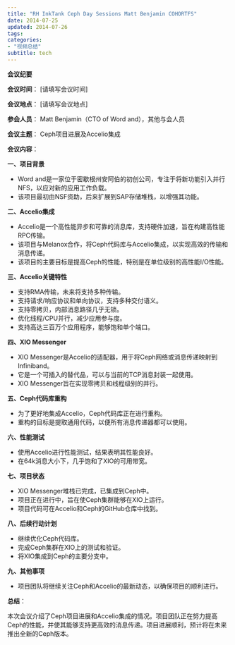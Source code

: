 ```yaml
---
title: "RH InkTank Ceph Day Sessions Matt Benjamin COHORTFS"
date: 2014-07-25
updated: 2014-07-26
tags:
categories:
- "视频总结"
subtitle: tech
---
```




**会议纪要**

**会议时间**： [请填写会议时间]

**会议地点**： [请填写会议地点]

**参会人员**： Matt Benjamin（CTO of Word and），其他与会人员

**会议主题**： Ceph项目进展及Accelio集成

**会议内容**：

**一、项目背景**

- Word and是一家位于密歇根州安阿伯的初创公司，专注于将新功能引入并行NFS，以应对新的应用工作负载。
- 该项目最初由NSF资助，后来扩展到SAP存储堆栈，以增强其功能。

**二、Accelio集成**

- Accelio是一个高性能异步和可靠的消息库，支持硬件加速，旨在构建高性能RPC传输。
- 该项目与Melanox合作，将Ceph代码库与Accelio集成，以实现高效的传输和消息传递。
- 该项目的主要目标是提高Ceph的性能，特别是在单位级别的高性能I/O性能。

**三、Accelio关键特性**

- 支持RMA传输，未来将支持多种传输。
- 支持请求/响应协议和单向协议，支持多种交付语义。
- 支持零拷贝，内部消息路径几乎无锁。
- 优化线程/CPU并行，减少应用参与度。
- 支持高达三百万个应用程序，能够饱和单个端口。

**四、XIO Messenger**

- XIO Messenger是Accelio的适配器，用于将Ceph网络或消息传递映射到Infiniband。
- 它是一个可插入的替代品，可以与当前的TCP消息封装一起使用。
- XIO Messenger旨在实现零拷贝和线程级别的并行。

**五、Ceph代码库重构**

- 为了更好地集成Accelio，Ceph代码库正在进行重构。
- 重构的目标是提取通用代码，以便所有消息传递器都可以使用。

**六、性能测试**

- 使用Accelio进行性能测试，结果表明其性能良好。
- 在64k消息大小下，几乎饱和了XIO的可用带宽。

**七、项目状态**

- XIO Messenger堆栈已完成，已集成到Ceph中。
- 项目正在进行中，旨在使Ceph集群能够在XIO上运行。
- 项目代码可在Accelio和Ceph的GitHub仓库中找到。

**八、后续行动计划**

- 继续优化Ceph代码库。
- 完成Ceph集群在XIO上的测试和验证。
- 将XIO集成到Ceph的主要分支中。

**九、其他事项**

- 项目团队将继续关注Ceph和Accelio的最新动态，以确保项目的顺利进行。

**总结**：

本次会议介绍了Ceph项目进展和Accelio集成的情况。项目团队正在努力提高Ceph的性能，并使其能够支持更高效的消息传递。项目进展顺利，预计将在未来推出全新的Ceph版本。